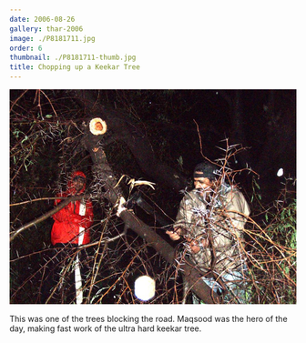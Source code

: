 ```yaml
---
date: 2006-08-26
gallery: thar-2006
image: ./P8181711.jpg
order: 6
thumbnail: ./P8181711-thumb.jpg
title: Chopping up a Keekar Tree
---
```


![Chopping up a Keekar Tree](./P8181711.jpg)

This was one of the trees blocking the road. Maqsood was the hero of the day, making fast work of the ultra hard keekar tree.